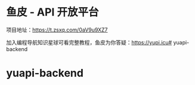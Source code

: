 # 鱼皮 - API 开放平台

项目地址：https://t.zsxq.com/0aV9u9XZ7

加入编程导航知识星球可看完整教程，鱼皮为你答疑：https://yupi.icu# yuapi-backend
# yuapi-backend

